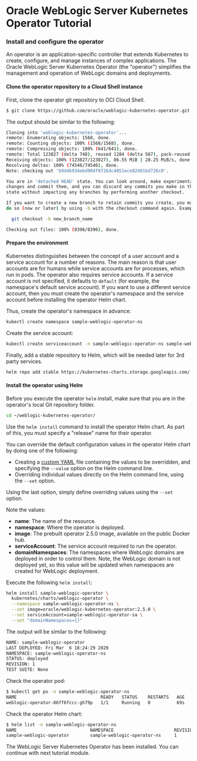 # Oracle WebLogic Server Kubernetes Operator Tutorial #

### Install and configure the operator  ###

An operator is an application-specific controller that extends Kubernetes to create, configure, and manage instances of complex applications. The Oracle WebLogic Server Kubernetes Operator (the "operator") simplifies the management and operation of WebLogic domains and deployments.

#### Clone the operator repository to a Cloud Shell instance ####
First, clone the operator git repository to OCI Cloud Shell.
```bash
$ git clone https://github.com/oracle/weblogic-kubernetes-operator.git -b v2.5.0
```
The output should be similar to the following:
```bash
Cloning into 'weblogic-kubernetes-operator'...
remote: Enumerating objects: 1568, done.
remote: Counting objects: 100% (1568/1568), done.
remote: Compressing objects: 100% (641/641), done.
remote: Total 123827 (delta 748), reused 1284 (delta 567), pack-reused 122259
Receiving objects: 100% (123827/123827), 86.55 MiB | 28.25 MiB/s, done.
Resolving deltas: 100% (74546/74546), done.
Note: checking out 'b9d4b934ebd90df9726dc4051ece82491bd726c0'.

You are in 'detached HEAD' state. You can look around, make experimental
changes and commit them, and you can discard any commits you make in this
state without impacting any branches by performing another checkout.

If you want to create a new branch to retain commits you create, you may
do so (now or later) by using -b with the checkout command again. Example:

  git checkout -b new_branch_name

Checking out files: 100% (8396/8396), done.
```
#### Prepare the environment ####
Kubernetes distinguishes between the concept of a user account and a service account for a number of reasons. The main reason is that user accounts are for humans while service accounts are for processes, which run in pods. The operator also requires service accounts.  If a service account is not specified, it defaults to `default` (for example, the namespace's default service account). If you want to use a different service account, then you must create the operator's namespace and the service account before installing the operator Helm chart.

Thus, create the operator's namespace in advance:
```bash
kubectl create namespace sample-weblogic-operator-ns
```
Create the service account:
```bash
kubectl create serviceaccount -n sample-weblogic-operator-ns sample-weblogic-operator-sa
```
Finally, add a stable repository to Helm, which will be needed later for 3rd party services.
```bash
helm repo add stable https://kubernetes-charts.storage.googleapis.com/
```
#### Install the operator using Helm ####
Before you execute the operator `helm` install, make sure that you are in the operator's local Git repository folder.
```bash
cd ~/weblogic-kubernetes-operator/
```
Use the `helm install` command to install the operator Helm chart. As part of this, you must specify a "release" name for their operator.

You can override the default configuration values in the operator Helm chart by doing one of the following:

- Creating a [custom YAML](https://github.com/oracle/weblogic-kubernetes-operator/blob/v2.5.0/kubernetes/charts/weblogic-operator/values.yaml) file containing the values to be overridden, and specifying the `--value` option on the Helm command line.
- Overriding individual values directly on the Helm command line, using the `--set` option.

Using the last option, simply define overriding values using the `--set` option.

Note the values:

- **name**: The name of the resource.
- **namespace**: Where the operator is deployed.
- **image**: The prebuilt operator 2.5.0 image, available on the public Docker hub.
- **serviceAccount**: The service account required to run the operator.
- **domainNamespaces**: The namespaces where WebLogic domains are deployed in order to control them. Note, the WebLogic domain is not deployed yet, so this value will be updated when namespaces are created for WebLogic deployment.

Execute the following `helm install`:
```bash
helm install sample-weblogic-operator \
  kubernetes/charts/weblogic-operator \
  --namespace sample-weblogic-operator-ns \
  --set image=oracle/weblogic-kubernetes-operator:2.5.0 \
  --set serviceAccount=sample-weblogic-operator-sa \
  --set "domainNamespaces={}"
```
The output will be similar to the following:
```bash
NAME: sample-weblogic-operator
LAST DEPLOYED: Fri Mar  6 18:24:29 2020
NAMESPACE: sample-weblogic-operator-ns
STATUS: deployed
REVISION: 1
TEST SUITE: None
```
Check the operator pod:
```bash
$ kubectl get po -n sample-weblogic-operator-ns
NAME                                READY   STATUS    RESTARTS   AGE
weblogic-operator-86ff6fccc-gh79p   1/1     Running   0          69s
```
Check the operator Helm chart:
```bash
$ helm list -n sample-weblogic-operator-ns
NAME                            NAMESPACE                       REVISION        UPDATED                                 STATUS          CHART                   APP VERSION
sample-weblogic-operator        sample-weblogic-operator-ns     1               2020-03-06 18:24:29.312983566 +0000 UTC deployed        weblogic-operator-2.5.0
```

The WebLogic Server Kubernetes Operator has been installed. You can continue with next tutorial module.
